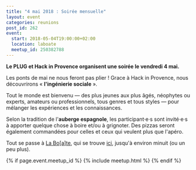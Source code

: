 ```yaml
---
title: "4 mai 2018 : Soirée mensuelle"
layout: event
categories: reunions
post_id: 262
event:
  start: 2018-05-04T19:00:00+02:00
  location: laboate
  meetup_id: 250382788
---
```


**Le PLUG et Hack in Provence organisent une soirée le vendredi 4 mai.**

Les ponts de mai ne nous feront pas plier ! Grace à Hack in Provence, nous découvrirons « **l'ingénierie sociale** ».

Tout le monde est bienvenu — des plus jeunes aux plus âgés, néophytes ou
experts, amateurs ou professionnels, tous genres et tous styles — pour
mélanger les expériences et les connaissances.

Selon la tradition de l'**auberge espagnole**, les participant·e·s sont invité·e·s à apporter quelque chose à boire et/ou à grignoter. Des pizzas seront également commandées pour celles et ceux qui veulent plus que l'apéro.

Tout se passe à [La Bo\[a\]te](http://laboate.com/), qui se trouve [ici](https://www.openstreetmap.org/?mlat=43.29207&mlon=5.37297#map=19/43.29207/5.37297), jusqu'à environ minuit (ou un peu plus).

{% if page.event.meetup_id %}
  {% include meetup.html %}
{% endif %}
